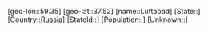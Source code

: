 ﻿---
location: [37.52,59.35]
type: City
tags:
- geo/City


SpocWebEntityId: 32133
isDeleted: false
confidential: public

---
[geo-lon::59.35]
[geo-lat::37.52]
[name::Luftabad]
[State::]
[Country::[Russia](geo/Continent/Europe/Russia.md)]
[StateId::]
[Population::]
[Unknown::]

